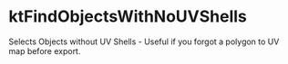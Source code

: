 # ktFindObjectsWithNoUVShells
Selects Objects without UV Shells - Useful if you forgot a polygon to UV map before export.
